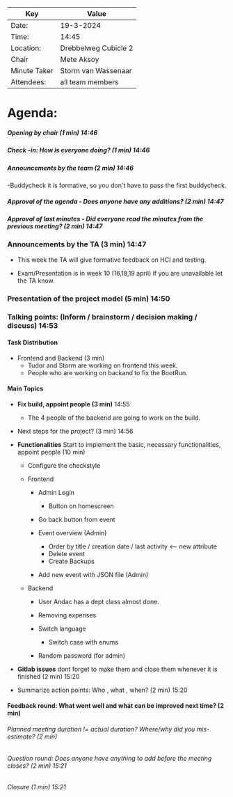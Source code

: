 | Key | Value                |
| --- |----------------------|
| Date: | 19-3-2024            |
| Time: | 14:45                |
| Location: | Drebbelweg Cubicle 2 |
| Chair | Mete Aksoy           |
| Minute Taker | Storm van Wassenaar  |
| Attendees: | all team members     |
# Agenda: 
##### Opening by chair (1 min) 14:46

##### Check -in: How is everyone doing? (1 min) 14:46

##### Announcements by the team (2 min) 14:46

-Buddycheck it is formative, so you don't have to pass the first buddycheck.

##### Approval of the agenda - Does anyone have any additions? (2 min) 14:47

##### Approval of last minutes - Did everyone read the minutes from the previous meeting? (2 min) 14:47

### Announcements by the TA (3 min) 14:47

- This week the TA will give formative feedback on HCI and testing.

- Exam/Presentation is in week 10 (16,18,19 april) if you are unavailable let the TA know.

### Presentation of the project model (5 min) 14:50

### Talking points: (Inform / brainstorm / decision making / discuss) 14:53
#### Task Distribution
- Frontend and Backend (3 min)
    - Tudor and Storm are working on frontend this week.
    - People who are working on backand to fix the BootRun.
#### Main Topics
- **Fix build, appoint people (3 min)** 14:55
    - The 4 people of the backend are going to work on the build.
- Next steps for the project? (3 min) 14:56
- **Functionalities** Start to implement the basic, necessary functionalities, appoint people (10 min) 

    - Configure the checkstyle 

    - Frontend
        - Admin Login 
            - Button on homescreen

        - Go back button from event
        - Event overview (Admin)
            - Order by title / creation date / last activity  <-- new attribute
            - Delete event
            - Create Backups
        - Add new event with JSON file (Admin)

    - Backend

        - User
            Andac has a dept class almost done.

        - Removing expenses
        - Switch language
            - Switch case with enums

        - Random password (for admin)
    


- **Gitlab issues** dont forget to make them and close them whenever it is finished (2 min) 15:20

- Summarize action points: Who , what , when? (2 min) 15:20


#### Feedback round: What went well and what can be improved next time? (2 min)
###### Planned meeting duration != actual duration? Where/why did you mis-estimate? (2 min)
###### Question round: Does anyone have anything to add before the meeting closes? (2 min)  15:21
###### Closure (1 min) 15:21
